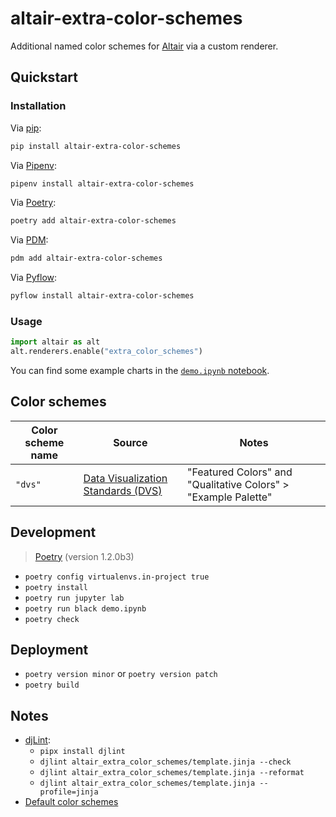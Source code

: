 # altair-extra-color-schemes

Additional named color schemes for [Altair](https://altair-viz.github.io/) via a custom renderer.

## Quickstart

### Installation

Via [pip](https://pip.pypa.io/):

```bash
pip install altair-extra-color-schemes
```

Via [Pipenv](https://pipenv.pypa.io/):

```bash
pipenv install altair-extra-color-schemes
```

Via [Poetry](https://python-poetry.org/):

```bash
poetry add altair-extra-color-schemes
```

Via [PDM](https://pdm.fming.dev/):

```bash
pdm add altair-extra-color-schemes
```

Via [Pyflow](https://github.com/David-OConnor/pyflow):

```bash
pyflow install altair-extra-color-schemes
```

### Usage

```python
import altair as alt
alt.renderers.enable("extra_color_schemes")
```

You can find some example charts in the [`demo.ipynb` notebook](demo.ipynb).

## Color schemes

| Color scheme name | Source                                                                                                | Notes                                                          |
| ----------------- | ----------------------------------------------------------------------------------------------------- | -------------------------------------------------------------- |
| `"dvs"`           | [Data Visualization Standards (DVS)](https://xdgov.github.io/data-design-standards/components/colors) | "Featured Colors" and "Qualitative Colors" > "Example Palette" |

## Development

> [Poetry](https://python-poetry.org/) (version 1.2.0b3)

- `poetry config virtualenvs.in-project true`
- `poetry install`
- `poetry run jupyter lab`
- `poetry run black demo.ipynb`
- `poetry check`

## Deployment

- `poetry version minor` or `poetry version patch`
- `poetry build`

## Notes

- [djLint](https://djlint.com/):
  - `pipx install djlint`
  - `djlint altair_extra_color_schemes/template.jinja --check`
  - `djlint altair_extra_color_schemes/template.jinja --reformat`
  - `djlint altair_extra_color_schemes/template.jinja --profile=jinja`
- [Default color schemes](https://vega.github.io/vega-lite/docs/scale.html#scheme)
